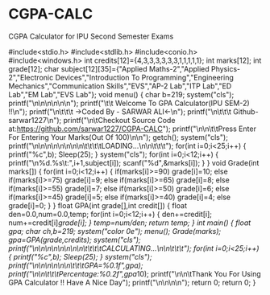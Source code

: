 # CGPA-CALC
CGPA Calculator for IPU Second Semester Exams

#include<stdio.h>
#include<stdlib.h>
#include<conio.h>
#include<windows.h>
int credits[12]={4,3,3,3,3,3,3,1,1,1,1,1};
int marks[12];
int grade[12];
char subject[12][35]={"Applied Maths-2","Applied Physics-2","Electronic Devices","Introduction To Programming","Engineering Mechanics","Communication Skills","EVS","AP-2 Lab","ITP Lab","ED Lab","EM Lab","EVS Lab"};
void menu()
{
   char b=219;
   system("cls");
   printf("\n\n\n\n\n\n");
   printf("\t\t   Welcome To GPA Calculator(IPU SEM-2) !!\n");
   printf("\n\t\t\t ->Coded By - SARWAR ALI<-\n");
   printf("\n\t\t\t     Github-sarwar1227\n");
   printf("\n\tCheckout Source Code at:https://github.com/sarwar1227/CGPA-CALC");
   printf("\n\n\t\tPress Enter For Entering Your Marks(Out Of 100)\n\n");
   getch();
   system("cls");
   printf("\n\n\n\n\n\n\n\n\t\t\t\tLOADING...\n\n\t\t\t");
   for(int i=0;i<25;i++)
        {
            printf("%c",b);
            Sleep(25);
        }
    system("cls");
   for(int i=0;i<12;i++)
   {
       printf("\n%d.%s\t:",i+1,subject[i]);
       scanf("%d",&marks[i]);
   }
}
void Grade(int marks[])
{
  for(int i=0;i<12;i++)
  {
      if(marks[i]>=90)
        grade[i]=10;
      else if(marks[i]>=75)
        grade[i]=9;
      else if(marks[i]>=65)
        grade[i]=8;
      else if(marks[i]>=55)
        grade[i]=7;
      else if(marks[i]>=50)
        grade[i]=6;
      else if(marks[i]>=45)
        grade[i]=5;
      else if(marks[i]>=40)
        grade[i]=4;
      else
        grade[i]=0;
  }
}
float GPA(int grade[],int credit[])
{
    float den=0.0,num=0.0,temp;
    for(int i=0;i<12;i++)
    {
       den+=credit[i];
       num+=credit[i]*grade[i];
    }
    temp=num/den;
    return temp;
}
int main()
{
    float gpa;
    char ch,b=219;
    system("color 0e");
    menu();
    Grade(marks);
    gpa=GPA(grade,credits);
    system("cls");
    printf("\n\n\n\n\n\n\n\n\t\t\t\tCALCULATING...\n\n\t\t\t");
    for(int i=0;i<25;i++)
        {
            printf("%c",b);
            Sleep(25);
        }
    system("cls");
    printf("\n\n\n\n\n\n\t\t\tGPA=%0.1f",gpa);
    printf("\n\n\t\t\tPercentage:%0.2f",gpa*10);
    printf("\n\n\tThank You For Using GPA Calculator !! Have A Nice Day");
    printf("\n\n\n\n");
    return 0;
  return 0;
}
